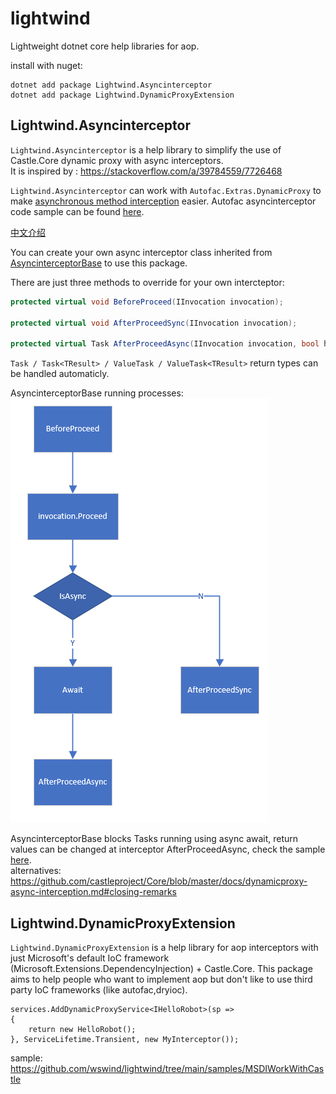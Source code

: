 # lightwind

Lightweight dotnet core help libraries for aop.

install with nuget:
```
dotnet add package Lightwind.Asyncinterceptor
dotnet add package Lightwind.DynamicProxyExtension
```

## Lightwind.Asyncinterceptor

`Lightwind.Asyncinterceptor` is a help library to simplify the use of Castle.Core dynamic proxy with async interceptors.  
It is inspired by :  <https://stackoverflow.com/a/39784559/7726468>  


`Lightwind.Asyncinterceptor` can work with `Autofac.Extras.DynamicProxy` to make [asynchronous method interception](https://autofac.readthedocs.io/en/latest/advanced/interceptors.html#asynchronous-method-interception) easier.  Autofac asyncinterceptor code sample can be found [here](https://github.com/wswind/lightwind/tree/main/samples/AutofacAsyncInterceptor).

[中文介绍](https://www.cnblogs.com/wswind/p/autofac-asyncinterceptor.html)


You can create your own async interceptor class inherited from [AsyncinterceptorBase](https://github.com/wswind/lightwind/blob/main/src/Lightwind.AsyncInterceptor/AsyncInterceptorBase.cs) to use this package.  

There are just three methods to override for your own intercteptor:
```csharp
protected virtual void BeforeProceed(IInvocation invocation);

protected virtual void AfterProceedSync(IInvocation invocation);

protected virtual Task AfterProceedAsync(IInvocation invocation, bool hasAsynResult);
```

`Task / Task<TResult> / ValueTask / ValueTask<TResult>` return types can be handled automaticly.

AsyncinterceptorBase running processes:  
![run process](./doc/img/AsyncinterceptorBase-Running-Processes.png)

AsyncinterceptorBase blocks Tasks running using async await, return values can be changed at interceptor AfterProceedAsync, check the sample [here](https://github.com/wswind/lightwind/blob/main/samples/AutofacAsyncInterceptor/CallLoggerAsyncInterceptor.cs).  
alternatives:  <https://github.com/castleproject/Core/blob/master/docs/dynamicproxy-async-interception.md#closing-remarks>

## Lightwind.DynamicProxyExtension

`Lightwind.DynamicProxyExtension` is a help library for aop interceptors with just Microsoft's default IoC framework (Microsoft.Extensions.DependencyInjection) + Castle.Core.
This package aims to help people who want to implement aop but don't like to use third party IoC frameworks (like autofac,dryioc).

```
services.AddDynamicProxyService<IHelloRobot>(sp =>
{
	return new HelloRobot();
}, ServiceLifetime.Transient, new MyInterceptor());
```

sample: <https://github.com/wswind/lightwind/tree/main/samples/MSDIWorkWithCastle>  
